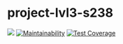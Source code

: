 # project-lvl3-s238
<a href="https://codeclimate.com/github/gabos31/project-lvl3-s238/maintainability"><img src="https://api.codeclimate.com/v1/badges/354923419afb286ac793/maintainability" /></a>
[![Maintainability](https://api.codeclimate.com/v1/badges/edaeddf0cce43a5822fe/maintainability)](https://codeclimate.com/github/gabos31/project-lvl3-s238/maintainability)
[![Test Coverage](https://api.codeclimate.com/v1/badges/edaeddf0cce43a5822fe/test_coverage)](https://codeclimate.com/github/gabos31/project-lvl3-s238/test_coverage)

